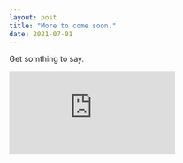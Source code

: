 ```yaml
---
layout: post
title: "More to come soon."
date: 2021-07-01
---
```


Get somthing to say.

![Progress_and_Regress.pdf](https://github.com/G-Shillcock/G-Shillcock.github.io/files/6779439/Progress_and_Regress.pdf)


